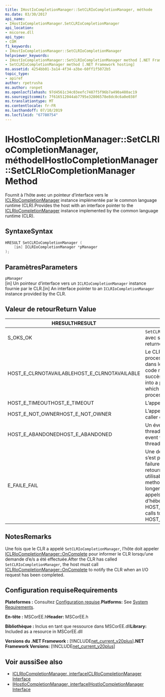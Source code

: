 ```yaml
---
title: IHostIoCompletionManager::SetCLRIoCompletionManager, méthode
ms.date: 03/30/2017
api_name:
- IHostIoCompletionManager.SetCLRIoCompletionManager
api_location:
- mscoree.dll
api_type:
- COM
f1_keywords:
- IHostIoCompletionManager::SetCLRIoCompletionManager
helpviewer_keywords:
- IHostIoCompletionManager::SetCLRIoCompletionManager method [.NET Framework hosting]
- SetCLRIoCompletionManager method [.NET Framework hosting]
ms.assetid: 4254bb01-3a14-4f34-a3be-60ff1f5072b5
topic_type:
- apiref
author: rpetrusha
ms.author: ronpet
ms.openlocfilehash: 97d4561c34c03eefc7487f5f96b7a490a480ac19
ms.sourcegitcommit: 7f616512044ab7795e32806578e8dc0c6a0e038f
ms.translationtype: MT
ms.contentlocale: fr-FR
ms.lasthandoff: 07/10/2019
ms.locfileid: "67780754"
---
```

# <a name="ihostiocompletionmanagersetclriocompletionmanager-method"></a><span data-ttu-id="4ddb4-102">IHostIoCompletionManager::SetCLRIoCompletionManager, méthode</span><span class="sxs-lookup"><span data-stu-id="4ddb4-102">IHostIoCompletionManager::SetCLRIoCompletionManager Method</span></span>
<span data-ttu-id="4ddb4-103">Fournit à l’hôte avec un pointeur d’interface vers le [ICLRIoCompletionManager](../../../../docs/framework/unmanaged-api/hosting/iclriocompletionmanager-interface.md) instance implémentée par le common language runtime (CLR).</span><span class="sxs-lookup"><span data-stu-id="4ddb4-103">Provides the host with an interface pointer to the [ICLRIoCompletionManager](../../../../docs/framework/unmanaged-api/hosting/iclriocompletionmanager-interface.md) instance implemented by the common language runtime (CLR).</span></span>  
  
## <a name="syntax"></a><span data-ttu-id="4ddb4-104">Syntaxe</span><span class="sxs-lookup"><span data-stu-id="4ddb4-104">Syntax</span></span>  
  
```cpp  
HRESULT SetCLRIoCompletionManager (  
    [in] ICLRIoCompletionManager *pManager  
);  
```  
  
## <a name="parameters"></a><span data-ttu-id="4ddb4-105">Paramètres</span><span class="sxs-lookup"><span data-stu-id="4ddb4-105">Parameters</span></span>  
 `pManager`  
 <span data-ttu-id="4ddb4-106">[in] Un pointeur d’interface vers un `ICLRIoCompletionManager` instance fournie par le CLR.</span><span class="sxs-lookup"><span data-stu-id="4ddb4-106">[in] An interface pointer to an `ICLRIoCompletionManager` instance provided by the CLR.</span></span>  
  
## <a name="return-value"></a><span data-ttu-id="4ddb4-107">Valeur de retour</span><span class="sxs-lookup"><span data-stu-id="4ddb4-107">Return Value</span></span>  
  
|<span data-ttu-id="4ddb4-108">HRESULT</span><span class="sxs-lookup"><span data-stu-id="4ddb4-108">HRESULT</span></span>|<span data-ttu-id="4ddb4-109">Description</span><span class="sxs-lookup"><span data-stu-id="4ddb4-109">Description</span></span>|  
|-------------|-----------------|  
|<span data-ttu-id="4ddb4-110">S_OK</span><span class="sxs-lookup"><span data-stu-id="4ddb4-110">S_OK</span></span>|<span data-ttu-id="4ddb4-111">`SetCLRIoCompletionManager` retourné avec succès.</span><span class="sxs-lookup"><span data-stu-id="4ddb4-111">`SetCLRIoCompletionManager` returned successfully.</span></span>|  
|<span data-ttu-id="4ddb4-112">HOST_E_CLRNOTAVAILABLE</span><span class="sxs-lookup"><span data-stu-id="4ddb4-112">HOST_E_CLRNOTAVAILABLE</span></span>|<span data-ttu-id="4ddb4-113">Le CLR n’a pas été chargé dans un processus ou le CLR est dans un état dans lequel il ne peut pas exécuter le code managé ou traiter l’appel avec succès.</span><span class="sxs-lookup"><span data-stu-id="4ddb4-113">The CLR has not been loaded into a process, or the CLR is in a state in which it cannot run managed code or process the call successfully.</span></span>|  
|<span data-ttu-id="4ddb4-114">HOST_E_TIMEOUT</span><span class="sxs-lookup"><span data-stu-id="4ddb4-114">HOST_E_TIMEOUT</span></span>|<span data-ttu-id="4ddb4-115">L’appel a expiré.</span><span class="sxs-lookup"><span data-stu-id="4ddb4-115">The call timed out.</span></span>|  
|<span data-ttu-id="4ddb4-116">HOST_E_NOT_OWNER</span><span class="sxs-lookup"><span data-stu-id="4ddb4-116">HOST_E_NOT_OWNER</span></span>|<span data-ttu-id="4ddb4-117">L’appelant ne possède pas le verrou.</span><span class="sxs-lookup"><span data-stu-id="4ddb4-117">The caller does not own the lock.</span></span>|  
|<span data-ttu-id="4ddb4-118">HOST_E_ABANDONED</span><span class="sxs-lookup"><span data-stu-id="4ddb4-118">HOST_E_ABANDONED</span></span>|<span data-ttu-id="4ddb4-119">Un événement a été annulé alors qu’un thread bloqué ou Fibre l’attendait.</span><span class="sxs-lookup"><span data-stu-id="4ddb4-119">An event was canceled while a blocked thread or fiber was waiting on it.</span></span>|  
|<span data-ttu-id="4ddb4-120">E_FAIL</span><span class="sxs-lookup"><span data-stu-id="4ddb4-120">E_FAIL</span></span>|<span data-ttu-id="4ddb4-121">Une défaillance catastrophique inconnue s’est produite.</span><span class="sxs-lookup"><span data-stu-id="4ddb4-121">An unknown catastrophic failure occurred.</span></span> <span data-ttu-id="4ddb4-122">Lorsqu’une méthode retourne E_FAIL, le CLR n’est plus utilisable au sein du processus.</span><span class="sxs-lookup"><span data-stu-id="4ddb4-122">When a method returns E_FAIL, the CLR is no longer usable within the process.</span></span> <span data-ttu-id="4ddb4-123">Les appels suivants aux méthodes d’hébergement retournent HOST_E_CLRNOTAVAILABLE.</span><span class="sxs-lookup"><span data-stu-id="4ddb4-123">Subsequent calls to hosting methods return HOST_E_CLRNOTAVAILABLE.</span></span>|  
  
## <a name="remarks"></a><span data-ttu-id="4ddb4-124">Notes</span><span class="sxs-lookup"><span data-stu-id="4ddb4-124">Remarks</span></span>  
 <span data-ttu-id="4ddb4-125">Une fois que le CLR a appelé `SetCLRIoCompletionManager`, l’hôte doit appeler [ICLRIoCompletionManager::OnComplete](../../../../docs/framework/unmanaged-api/hosting/iclriocompletionmanager-oncomplete-method.md) pour informer le CLR lorsqu’une demande d’e/s a été effectuée.</span><span class="sxs-lookup"><span data-stu-id="4ddb4-125">After the CLR has called `SetCLRIoCompletionManager`, the host must call [ICLRIoCompletionManager::OnComplete](../../../../docs/framework/unmanaged-api/hosting/iclriocompletionmanager-oncomplete-method.md) to notify the CLR when an I/O request has been completed.</span></span>  
  
## <a name="requirements"></a><span data-ttu-id="4ddb4-126">Configuration requise</span><span class="sxs-lookup"><span data-stu-id="4ddb4-126">Requirements</span></span>  
 <span data-ttu-id="4ddb4-127">**Plateformes :** Consultez [Configuration requise](../../../../docs/framework/get-started/system-requirements.md).</span><span class="sxs-lookup"><span data-stu-id="4ddb4-127">**Platforms:** See [System Requirements](../../../../docs/framework/get-started/system-requirements.md).</span></span>  
  
 <span data-ttu-id="4ddb4-128">**En-tête :** MSCorEE.h</span><span class="sxs-lookup"><span data-stu-id="4ddb4-128">**Header:** MSCorEE.h</span></span>  
  
 <span data-ttu-id="4ddb4-129">**Bibliothèque :** Inclus en tant que ressource dans MSCorEE.dll</span><span class="sxs-lookup"><span data-stu-id="4ddb4-129">**Library:** Included as a resource in MSCorEE.dll</span></span>  
  
 <span data-ttu-id="4ddb4-130">**Versions du .NET Framework :** [!INCLUDE[net_current_v20plus](../../../../includes/net-current-v20plus-md.md)]</span><span class="sxs-lookup"><span data-stu-id="4ddb4-130">**.NET Framework Versions:** [!INCLUDE[net_current_v20plus](../../../../includes/net-current-v20plus-md.md)]</span></span>  
  
## <a name="see-also"></a><span data-ttu-id="4ddb4-131">Voir aussi</span><span class="sxs-lookup"><span data-stu-id="4ddb4-131">See also</span></span>

- [<span data-ttu-id="4ddb4-132">ICLRIoCompletionManager, interface</span><span class="sxs-lookup"><span data-stu-id="4ddb4-132">ICLRIoCompletionManager Interface</span></span>](../../../../docs/framework/unmanaged-api/hosting/iclriocompletionmanager-interface.md)
- [<span data-ttu-id="4ddb4-133">IHostIoCompletionManager, interface</span><span class="sxs-lookup"><span data-stu-id="4ddb4-133">IHostIoCompletionManager Interface</span></span>](../../../../docs/framework/unmanaged-api/hosting/ihostiocompletionmanager-interface.md)
